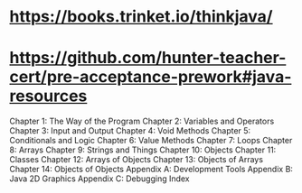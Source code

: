 # https://books.trinket.io/thinkjava/
# https://github.com/hunter-teacher-cert/pre-acceptance-prework#java-resources
Chapter 1: The Way of the Program
Chapter 2: Variables and Operators
Chapter 3: Input and Output
Chapter 4: Void Methods
Chapter 5: Conditionals and Logic
Chapter 6: Value Methods
Chapter 7: Loops
Chapter 8: Arrays
Chapter 9: Strings and Things
Chapter 10: Objects
Chapter 11: Classes
Chapter 12: Arrays of Objects
Chapter 13: Objects of Arrays
Chapter 14: Objects of Objects
Appendix A: Development Tools
Appendix B: Java 2D Graphics
Appendix C: Debugging
Index
